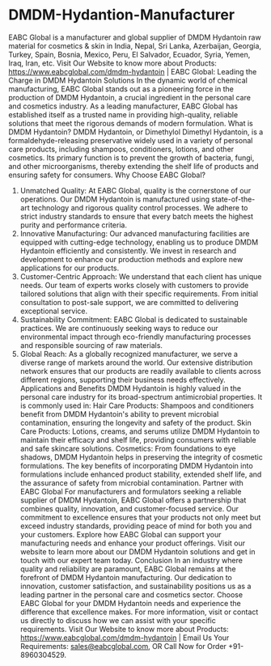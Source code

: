 # DMDM-Hydantion-Manufacturer
EABC Global is a manufacturer and global supplier of DMDM Hydantoin raw material for cosmetics &amp; skin in India, Nepal, Sri Lanka, Azerbaijan, Georgia, Turkey, Spain, Bosnia, Mexico, Peru, El Salvador, Ecuador, Syria, Yemen, Iraq, Iran, etc. Visit Our Website to know more about Products: https://www.eabcglobal.com/dmdm-hydantoin | 
EABC Global: Leading the Charge in DMDM Hydantoin Solutions
In the dynamic world of chemical manufacturing, EABC Global stands out as a pioneering force in the production of DMDM Hydantoin, a crucial ingredient in the personal care and cosmetics industry. As a leading manufacturer, EABC Global has established itself as a trusted name in providing high-quality, reliable solutions that meet the rigorous demands of modern formulation.
What is DMDM Hydantoin?
DMDM Hydantoin, or Dimethylol Dimethyl Hydantoin, is a formaldehyde-releasing preservative widely used in a variety of personal care products, including shampoos, conditioners, lotions, and other cosmetics. Its primary function is to prevent the growth of bacteria, fungi, and other microorganisms, thereby extending the shelf life of products and ensuring safety for consumers.
Why Choose EABC Global?
1. Unmatched Quality: At EABC Global, quality is the cornerstone of our operations. Our DMDM Hydantoin is manufactured using state-of-the-art technology and rigorous quality control processes. We adhere to strict industry standards to ensure that every batch meets the highest purity and performance criteria.
2. Innovative Manufacturing: Our advanced manufacturing facilities are equipped with cutting-edge technology, enabling us to produce DMDM Hydantoin efficiently and consistently. We invest in research and development to enhance our production methods and explore new applications for our products.
3. Customer-Centric Approach: We understand that each client has unique needs. Our team of experts works closely with customers to provide tailored solutions that align with their specific requirements. From initial consultation to post-sale support, we are committed to delivering exceptional service.
4. Sustainability Commitment: EABC Global is dedicated to sustainable practices. We are continuously seeking ways to reduce our environmental impact through eco-friendly manufacturing processes and responsible sourcing of raw materials.
5. Global Reach: As a globally recognized manufacturer, we serve a diverse range of markets around the world. Our extensive distribution network ensures that our products are readily available to clients across different regions, supporting their business needs effectively.
Applications and Benefits
DMDM Hydantoin is highly valued in the personal care industry for its broad-spectrum antimicrobial properties. It is commonly used in:
Hair Care Products: Shampoos and conditioners benefit from DMDM Hydantoin's ability to prevent microbial contamination, ensuring the longevity and safety of the product.
Skin Care Products: Lotions, creams, and serums utilize DMDM Hydantoin to maintain their efficacy and shelf life, providing consumers with reliable and safe skincare solutions.
Cosmetics: From foundations to eye shadows, DMDM Hydantoin helps in preserving the integrity of cosmetic formulations.
The key benefits of incorporating DMDM Hydantoin into formulations include enhanced product stability, extended shelf life, and the assurance of safety from microbial contamination.
Partner with EABC Global
For manufacturers and formulators seeking a reliable supplier of DMDM Hydantoin, EABC Global offers a partnership that combines quality, innovation, and customer-focused service. Our commitment to excellence ensures that your products not only meet but exceed industry standards, providing peace of mind for both you and your customers.
Explore how EABC Global can support your manufacturing needs and enhance your product offerings. Visit our website to learn more about our DMDM Hydantoin solutions and get in touch with our expert team today.
Conclusion
In an industry where quality and reliability are paramount, EABC Global remains at the forefront of DMDM Hydantoin manufacturing. Our dedication to innovation, customer satisfaction, and sustainability positions us as a leading partner in the personal care and cosmetics sector. Choose EABC Global for your DMDM Hydantoin needs and experience the difference that excellence makes.
For more information, visit or contact us directly to discuss how we can assist with your specific requirements.
Visit Our Website to know more about Products: https://www.eabcglobal.com/dmdm-hydantoin | Email Us Your Requirements: sales@eabcglobal.com, OR Call Now for Order +91-8960304529.
